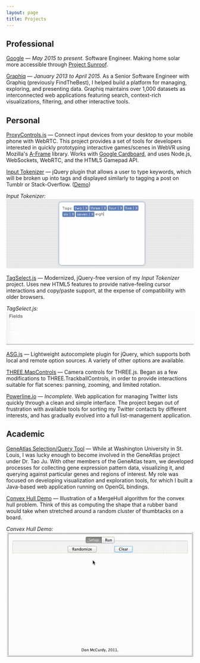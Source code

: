 ```yaml
---
layout: page
title: Projects
---
```


## Professional

[Google](http://www.google.com/about/careers/) — *May 2015 to present.* Software Engineer. Making home solar more accessible through [Project Sunroof](https://www.google.com/get/sunroof).

[Graphiq](https://www.graphiq.com) — *January 2013 to April 2015.* As a Senior Software Engineer with Graphiq (previously FindTheBest), I helped build a platform for managing, exploring, and presenting data. Graphiq maintains over 1,000 datasets as interconnected web applications featuring search, context-rich visualizations, filtering, and other interactive tools.

## Personal

[ProxyControls.js](https://proxy-controls.donmccurdy.com) — Connect input devices from your desktop to your mobile phone with WebRTC. This project provides a set of tools for developers interested in quickly prototyping interactive games/scenes in WebVR using Mozilla's [A-Frame](https://aframe.io/) library. Works with [Google Cardboard](http://www.google.com/get/cardboard/), and uses Node.js, WebSockets, WebRTC, and the HTML5 Gamepad API.

[Input Tokenizer](/input-tokenizer) — jQuery plugin that allows a user to type keywords, which will be broken up into tags and displayed similarly to tagging a post on Tumblr or Stack-Overflow. ([Demo](/input-tokenizer/))

*Input Tokenizer:*
![Screenshot of Input Tokenizer](/public/media/projects/input-tokenizer.png)

[TagSelect.js](https://github.com/FindTheBest/TagSelect.js) — Modernized, jQuery-free version of my *Input Tokenizer* project. Uses new HTML5 features to provide native-feeling cursor interactions and copy/paste support, at the expense of compatibility with older browsers.

*TagSelect.js:*
![Screenshot of TagSelect.js](/public/media/projects/tag-select.gif)

[ASG.js](https://github.com/FindTheBest/asg.js) — Lightweight autocomplete plugin for jQuery, which supports both local and remote option sources. A variety of other options are available.

[THREE.MapControls](https://github.com/donmccurdy/THREE.MapControls) — Camera controls for THREE.js. Began as a few modifications to THREE.TrackballControls, in order to provide interactions suitable for flat scenes: panning, zooming, and limited rotation.

[Powerline.io](https://github.com/donmccurdy/powerline) — *Incomplete*. Web application for managing Twitter lists quickly through a clean and simple interface. The project began out of frustration with available tools for sorting my Twitter contacts by different interests, and has gradually evolved into a full list-management application.

## Academic

[GeneAtlas Selection/Query Tool](http://www.geneatlas.org/gene/main.jsp) — While at Washington University in St. Louis, I was lucky enough to become involved in the GeneAtlas project under Dr. Tao Ju. With other members of the GeneAtlas team, we developed processes for collecting gene expression pattern data, visualizing it, and querying against particular genes and regions of interest. My role was focused on developing visualization and exploration tools, for which I built a Java-based web application running on OpenGL bindings.

[Convex Hull Demo](https://github.com/donmccurdy/convex-hull) — Illustration of a MergeHull algorithm for the convex hull problem. Think of this as computing the shape that a rubber band would take when stretched around a random cluster of thumbtacks on a board.

*Convex Hull Demo:*
![Screenshot of Convex Hull Demo](/public/media/projects/merge-hull.gif)
